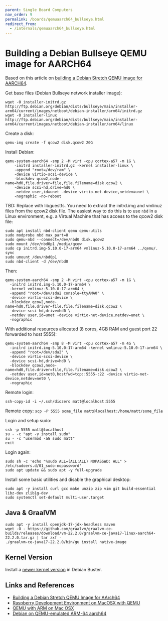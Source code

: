 ```yaml
---
parent: Single Board Computers
nav_order: 9
permalink: /boards/qemuaarch64_bullseye.html
redirect_from:
  - /internals/qemuaarch64_bullseye.html
---
```


# Building a Debian Bullseye QEMU image for AARCH64

Based on this article on [building a Debian Stretch QEMU image for AARCH64](https://blahcat.github.io/2018/01/07/building-a-debian-stretch-qemu-image-for-aarch64/).

Get base files (Debian Bullseye network installer image):

```shell
wget -O installer-initrd.gz http://ftp.debian.org/debian/dists/bullseye/main/installer-arm64/current/images/netboot/debian-installer/arm64/initrd.gz
wget -O installer-linux http://ftp.debian.org/debian/dists/bullseye/main/installer-arm64/current/images/netboot/debian-installer/arm64/linux
```

Create a disk:

```shell
qemu-img create -f qcow2 disk.qcow2 20G
```

Install Debian:

```shell
qemu-system-aarch64 -smp 2 -M virt -cpu cortex-a57 -m 1G \
    -initrd installer-initrd.gz -kernel installer-linux \
    -append "root=/dev/ram" \
    -device virtio-scsi-device \
    -blockdev qcow2,node-name=hd0,file.driver=file,file.filename=disk.qcow2 \
    -device scsi-hd,drive=hd0 \
    -netdev user,id=unet -device virtio-net-device,netdev=unet \
    -nographic -no-reboot
```

TBD: Replace with libguestfs.
You need to extract the initrd.img and vmlinuz files from the qcow2 disk file.
The easiest way to do this is to use `nbd` in a Linux environment,
e.g. a Virtual Machine that has access to the qcow2 disk file:

```shell
sudo apt install nbd-client qemu qemu-utils
sudo modprobe nbd max_part=8
sudo qemu-nbd --connect=/dev/nbd0 disk.qcow2
sudo mount /dev/nbd0p1 /media/qcow
sudo cp initrd.img-5.10.0-17-arm64 vmlinuz-5.10.0-17-arm64 ../qemu/.
sync
sudo umount /dev/nbd0p1
sudo nbd-client -d /dev/nbd0
```

Then:

```shell
qemu-system-aarch64 -smp 2 -M virt -cpu cortex-a57 -m 1G \
  -initrd initrd.img-5.10.0-17-arm64 \
  -kernel vmlinuz-5.10.0-17-arm64 \
  -append "root=/dev/sda2 console=ttyAMA0" \
  -device virtio-scsi-device \
  -blockdev qcow2,node-name=hd0,file.driver=file,file.filename=disk.qcow2 \
  -device scsi-hd,drive=hd0 \
  -netdev user,id=unet -device virtio-net-device,netdev=unet \
  -nographic
```

With additional resources allocated (8 cores, 4GB RAM and guest port 22 forwarded to host 5555):

```
qemu-system-aarch64 -smp 8 -M virt -cpu cortex-a57 -m 4G \
  -initrd initrd.img-5.10.0-17-arm64 -kernel vmlinuz-5.10.0-17-arm64 \
  -append "root=/dev/sda2" \
  -device virtio-scsi-device \
  -device scsi-hd,drive=hd0 \
  -blockdev qcow2,node-name=hd0,file.driver=file,file.filename=disk.qcow2 \
  -netdev user,id=net0,hostfwd=tcp::5555-:22 -device virtio-net-device,netdev=net0 \
  -nographic
```

Remote login:

```shell
ssh-copy-id -i ~/.ssh/diozero matt@localhost:5555
```

Remote copy: `scp -P 5555 some_file matt@localhost:/home/matt/some_file`

Login and setup sudo:

```shell
ssh -p 5555 matt@localhost
su - -c "apt -y install sudo"
su - -c "usermod -aG sudo matt"
exit
```

Login again:

```shell
sudo sh -c 'echo "%sudo ALL=(ALL:ALL) NOPASSWD: ALL" > /etc/sudoers.d/01_sudo-nopassword'
sudo apt update && sudo apt -y full-upgrade
```

Install some basic utilities and disable the graphical desktop:

```shell
sudo apt -y install curl gcc make unzip zip vim git build-essential libz-dev zlib1g-dev
sudo systemctl set-default multi-user.target
```

## Java & GraalVM

```shell
sudo apt -y install openjdk-17-jdk-headless maven
wget -O - https://github.com/graalvm/graalvm-ce-builds/releases/download/vm-22.2.0/graalvm-ce-java17-linux-aarch64-22.2.0.tar.gz | tar zxf -
./graalvm-ce-java17-22.2.0/bin/gu install native-image
```

## Kernel Version

Install a [newer kernel version](https://jensd.be/968/linux/install-a-newer-kernel-in-debian-10-buster-stable) in Debian Buster.

## Links and References

* [Building a Debian Stretch QEMU Image for AArch64](https://blahcat.github.io/2018/01/07/building-a-debian-stretch-qemu-image-for-aarch64/)
* [Raspberry Development Environment on MacOSX with QEMU](https://florianmuller.com/raspberry-development-environment-on-macosx-with-qemu)
* [QEMU with ARM on Mac OSX](https://gist.github.com/humbertodias/6237f80df9a4bccf98be298057a82cf2)
* [Debian on QEMU-emulated ARM-64 aarch64](http://phwl.org/2022/qemu-aarch64-debian/)
